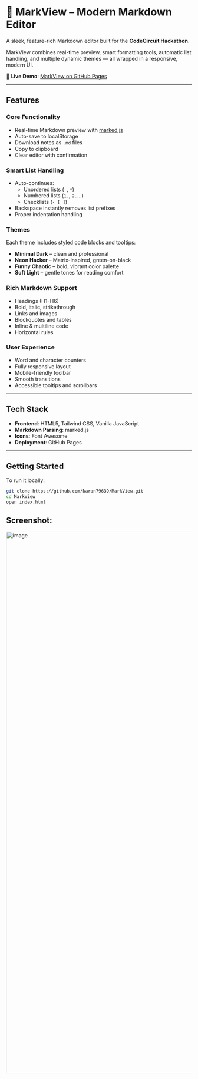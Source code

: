 # 📝 MarkView – Modern Markdown Editor

A sleek, feature-rich Markdown editor built for the **CodeCircuit Hackathon**.

MarkView combines real-time preview, smart formatting tools, automatic list handling, and multiple dynamic themes — all wrapped in a responsive, modern UI.

🔗 **Live Demo**: [MarkView on GitHub Pages](https://k79639.github.io/MarkView/)

---

## Features

### Core Functionality
- Real-time Markdown preview with [marked.js](https://marked.js.org/)
- Auto-save to localStorage
- Download notes as `.md` files
- Copy to clipboard
- Clear editor with confirmation

### Smart List Handling
- Auto-continues:
  - Unordered lists (`-`, `*`)
  - Numbered lists (`1.`, `2.`…)
  - Checklists (`- [ ]`)
- Backspace instantly removes list prefixes
- Proper indentation handling

### Themes
Each theme includes styled code blocks and tooltips:
- **Minimal Dark** – clean and professional
- **Neon Hacker** – Matrix-inspired, green-on-black
- **Funny Chaotic** – bold, vibrant color palette
- **Soft Light** – gentle tones for reading comfort

### Rich Markdown Support
- Headings (H1–H6)
- Bold, italic, strikethrough
- Links and images
- Blockquotes and tables
- Inline & multiline code
- Horizontal rules

### User Experience
- Word and character counters
- Fully responsive layout
- Mobile-friendly toolbar
- Smooth transitions
- Accessible tooltips and scrollbars

---

## Tech Stack

- **Frontend**: HTML5, Tailwind CSS, Vanilla JavaScript
- **Markdown Parsing**: marked.js
- **Icons**: Font Awesome
- **Deployment**: GitHub Pages

---

## Getting Started

To run it locally:

```bash
git clone https://github.com/karan79639/MarkView.git
cd MarkView
open index.html
```

## Screenshot:
<img width="1470" alt="image" src="https://github.com/user-attachments/assets/fd614f85-57dc-4ca2-a448-98cf7d880afa" />
